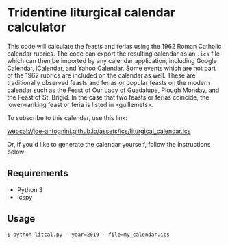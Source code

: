 # Tridentine liturgical calendar calculator

This code will calculate the feasts and ferias using the 1962 Roman Catholic calendar rubrics.  The
code can export the resulting calendar as an `.ics` file which can then be imported by any calendar
application, including Google Calendar, iCalendar, and Yahoo Calendar.  Some events which are not
part of the 1962 rubrics are included on the calendar as well.  These are traditionally observed
feasts and ferias or popular feasts on the modern calendar such as the Feast of Our Lady of
Guadalupe, Plough Monday, and the Feast of St. Brigid.  In the case that two feasts or ferias
coincide, the lower-ranking feast or feria is listed in «guillemets».

To subscribe to this calendar, use this link:

[webcal://joe-antognini.github.io/assets/ics/liturgical_calendar.ics](webcal://joe-antognini.github.io/assets/ics/liturgical_calendar.ics)

Or, if you'd like to generate the calendar yourself, follow the instructions below:

## Requirements

* Python 3
* icspy

## Usage

```
$ python litcal.py --year=2019 --file=my_calendar.ics
```
